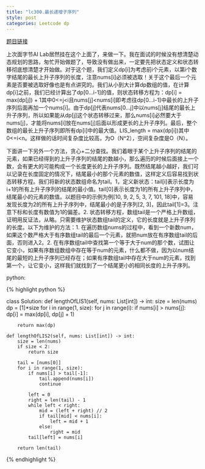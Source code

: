 ```yaml
---
title: "lc300.最长递增子序列"
style: post
categories: Leetcode dp
---
```


[题目链接](https://leetcode-cn.com/problems/longest-increasing-subsequence/)

上次面字节AI Lab居然挂在这个上面了，来做一下。我在面试的时候没有想清楚动态规划的思路，匆忙开始做题了，导致没有做出来，一定要先把状态定义和状态转移彻底想清楚才开始做。对于这个题，我们定义dp[i]为考虑前i个元素，以第i个数字结尾的最长上升子序列的长度，注意nums[i]必须被选取！关于这个最后一个元素是否要被选取好像也是有点讲究的。我们从小到大计算dp数组的值，在计算dp[i]之前，我们已经计算出了dp[0...i-1]的值，则状态转移方程为：dp[i] = max(dp[j]) + 1其中0<=j<i且nums[j]<nums[i]即考虑往dp[0...i-1]中最长的上升子序列后面再加一个nums[i]。由于dp[j]代表nums[0...j]中以nums[j]结尾的最长上升子序列，所以如果能从dp[j]这个状态转移过来，那么nums[i]必然要大于nums[j]，才能将nums[i]放在nums[j]后面以形成更长的上升子序列。最后，整个数组的最长上升子序列即所有dp[i]中的最大值。LIS_length = max(dp[i])其中0<=i<n。这样做的话时间复杂度比较高，为O（N^2），空间复杂度是O（N）。

下面讲一下另外一个方法，贪心+二分查找。我们着眼于某个上升子序列的结尾的元素，如果已经得到的上升子序列的结尾的数越小，那么遍历的时候后面接上一个数，会有更大的可能构成一个长度更长的上升子序列。既然结尾越小越好，我们可以记录在长度固定的情况下，结尾最小的那个元素的数值，这样定义后容易找到状态转移方程。我们将新的状态数组命名为tail。1，定义新状态：tail[i]表示长度为i+1的所有上升子序列的结尾的最小值。tail[0]表示长度为1的所有上升子序列中，结尾最小的元素的数值。以题目中的示例为例[10, 9, 2, 5, 3, 7, 101, 18]中，容易发现长度为2的所有上升子序列中，结尾最小的是子序列[2, 3]，因此tail[1]=3。注意下标和长度有数值为1的偏差。2. 状态转移方程，数组tail是一个严格上升数组，证明用反证法，从略。只需要维护状态数组tail的定义，它的长度就是上升子序列的长度。以下为维护的方法：1. 在遍历数组nums的过程中，看到一个新数num，如果这个数严格大于有序数组tail的最后一个元素，就把num放在有序数组tail的后面，否则进入2。2. 在有序数组tail中查找第一个等于大于num的那个数，试图让它变小，如果有序数组数组中存在等于num的元素，什么都不做，因为以num结尾的最短的上升子序列已经存在；如果有序数组tail中存在大于num的元素，找到第一个，让它变小，这样我们就找到了一个结尾更小的相同长度的上升子序列。

python:

{% highlight python %}

class Solution:
    def lengthOfLIS1(self, nums: List[int]) -> int:
        size = len(nums)
        dp = [1]*size
        for i in range(1, size):
            for j in range(i):
                if nums[i] > nums[j]:
                    dp[i] = max(dp[i], dp[j] + 1)

        return max(dp)
		
    def lengthOfLIS2(self, nums: List[int]) -> int:
        size = len(nums)
        if size < 2:
            return size
        
        tail = [nums[0]]
        for i in range(1, size):
            if nums[i] > tail[-1]:
                tail.append(nums[i])
                continue
            
            left = 0
            right = len(tail) - 1
            while left < right:
                mid = (left + right) // 2
                if tail[mid] < nums[i]:
                    left = mid + 1
                else:
                    right = mid
            tail[left] = nums[i]
        
        return len(tail)
{% endhighlight %}
